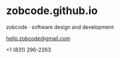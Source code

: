 # zobcode.github.io

zobcode &middot; software design and development

[hello.zobcode@gmail.com](mailto:hello.zobcode@gmail.com)

+1 (831) 296-2263

